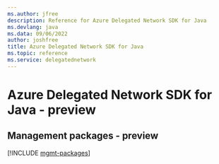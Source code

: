 ```yaml
---
ms.author: jfree
description: Reference for Azure Delegated Network SDK for Java
ms.devlang: java
ms.data: 09/06/2022
author: joshfree
title: Azure Delegated Network SDK for Java
ms.topic: reference
ms.service: delegatednetwork
---
```

# Azure Delegated Network SDK for Java - preview

## Management packages - preview
[!INCLUDE [mgmt-packages](delegated-network-mgmt-index.md)]